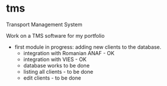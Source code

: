 # tms
Transport Management System

Work on a TMS software for my portfolio

- first module in progress: adding new clients to the database. 
    - integration with Romanian ANAF - OK
    - integration with VIES - OK
    - database works to be done
    - listing all clients - to be done
    - edit clients - to be done
